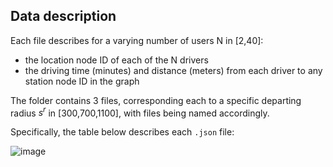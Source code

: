 ## Data description

Each file describes for a varying number of users N in \[2,40\]:

- the location node ID of each of the N drivers
- the driving time (minutes) and distance (meters) from each driver to any station node ID in the graph

The folder contains 3 files, corresponding each to a specific departing radius $s^r$ in \[300,700,1100\], with files being named accordingly.

Specifically, the table below describes each `.json` file:

![image](https://github.com/marianneguillet/2022.0269/assets/159616866/e5dfd939-ecb9-4587-b3db-c2046f9d83cd)
